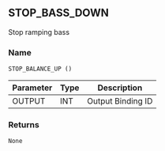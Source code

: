## STOP\_BASS\_DOWN

Stop ramping bass 


### Name

`STOP_BALANCE_UP ()`


| Parameter | Type | Description       |
| --------- | ---- | ----------------- |
| OUTPUT    | INT  | Output Binding ID |


### Returns

`None`
